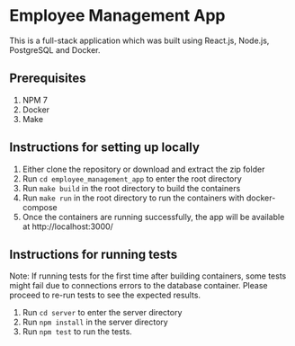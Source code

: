 # Employee Management App

This is a full-stack application which was built using React.js, Node.js, PostgreSQL and Docker.

## Prerequisites

1. NPM 7
2. Docker
3. Make

## Instructions for setting up locally

1. Either clone the repository or download and extract the zip folder
2. Run `cd employee_management_app` to enter the root directory
3. Run `make build` in the root directory to build the containers
4. Run `make run` in the root directory to run the containers with docker-compose
5. Once the containers are running successfully, the app will be available at http://localhost:3000/

## Instructions for running tests

Note: If running tests for the first time after building containers, some tests might fail due to connections errors to the database container. Please proceed to re-run tests to see the expected results.

1. Run `cd server` to enter the server directory
2. Run `npm install` in the server directory
3. Run `npm test` to run the tests.
